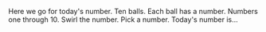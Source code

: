 Here we go for today's number. Ten balls. Each ball has a number. Numbers one through 10. Swirl the number. Pick a number. Today's number is...
